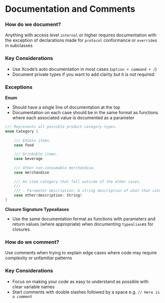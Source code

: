 # Documentation and Comments
### How do we document?
Anything with access level `internal` or higher requires documentation with the exception of declarations made for `protocol` conformance or `override`s in subclasses

### Key Considerations
* Use Xcode’s auto documentation in most cases (`option + command + /`)
* Document private types if you want to add clarity but it is not required

### Exceptions 

**Enum**
* Should have a single line of documentation at the top
* Documentation on each case should be in the same format as functions where each associated value is documented as a parameter

```swift
/// Represents all possible product category types.
enum Category {
    
    /// Edible items.
    case food
    
    /// Drinkable items.
    case beverage
    
    /// Other non-consumable merchandise.
    case merchandise
    
    /// An item category that fall outside of the other cases.
    ///
    /// - Parameter description: A string description of what that category is.
    case other(description: String)
}
```
	
**Closure Signature Typealiases**
* Use the same documentation format as functions with parameters and return values (where appropriate) when documenting `typealias`es for closures.

### How do we comment?
Use comments when trying to explain edge cases where code may require complexity or unfamiliar patterns

### Key Considerations
* Focus on making your code as easy to understand as possible with clear variable names
* Start comments with double slashes followed by a space e.g. `// Here is a comment`
